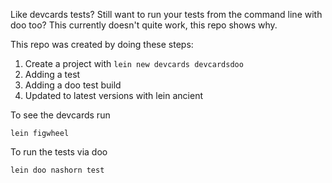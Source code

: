 Like devcards tests?
Still want to run your tests from the command line with doo too?
This currently doesn't quite work, this repo shows why.

This repo was created by doing these steps:

1. Create a project with `lein new devcards devcardsdoo`
2. Adding a test
3. Adding a doo test build
4. Updated to latest versions with lein ancient

To see the devcards run

    lein figwheel

To run the tests via doo

    lein doo nashorn test

